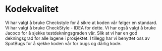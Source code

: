 # Kodekvalitet
Vi har valgt å bruke Checkstyle for å sikre at koden vår følger en standard. Vi har valgt å bruke
CheckStyle - IDEA for dette. Vi har også valgt å bruke Jacoco for å sjekke testdekningsgraden vår.
Slik at vi har en god dekningsgrad for alle lagene i prosjektet.
I tillegg har vi benyttet oss av SpotBugs for å sjekke koden vår for bugs og dårlig kode.